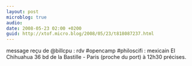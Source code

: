 ```yaml
---
layout: post
microblog: true
audio: 
date: 2008-05-23 02:00 +0200
guid: http://xtof.micro.blog/2008/05/23/t818087237.html
---
```

message reçu de @billcpu : rdv #opencamp #philoscifi : mexicain El Chihuahua 36 bd de la Bastille - Paris (proche du port) à 12h30 précises.
